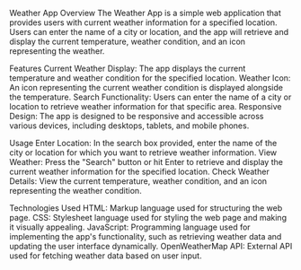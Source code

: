 Weather App
Overview
The Weather App is a simple web application that provides users with current weather information for a specified location. Users can enter the name of a city or location, and the app will retrieve and display the current temperature, weather condition, and an icon representing the weather.

Features
Current Weather Display: The app displays the current temperature and weather condition for the specified location.
Weather Icon: An icon representing the current weather condition is displayed alongside the temperature.
Search Functionality: Users can enter the name of a city or location to retrieve weather information for that specific area.
Responsive Design: The app is designed to be responsive and accessible across various devices, including desktops, tablets, and mobile phones.

Usage
Enter Location: In the search box provided, enter the name of the city or location for which you want to retrieve weather information.
View Weather: Press the "Search" button or hit Enter to retrieve and display the current weather information for the specified location.
Check Weather Details: View the current temperature, weather condition, and an icon representing the weather condition.

Technologies Used
HTML: Markup language used for structuring the web page.
CSS: Stylesheet language used for styling the web page and making it visually appealing.
JavaScript: Programming language used for implementing the app's functionality, such as retrieving weather data and updating the user interface dynamically.
OpenWeatherMap API: External API used for fetching weather data based on user input.
